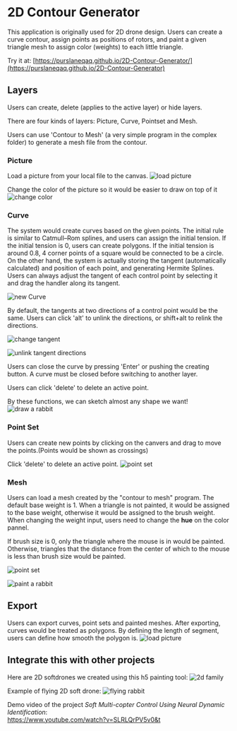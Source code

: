 # 2D Contour Generator
This application is originally used for 2D drone design. Users can create a curve contour, assign points as positions of rotors, and paint a given triangle mesh to assign color (weights) to each little triangle.

Try it at:
[https://purslaneqaq.github.io/2D-Contour-Generator/](https://purslaneqaq.github.io/2D-Contour-Generator)

## Layers
Users can create, delete (applies to the active layer) or hide layers.

There are four kinds of layers: Picture, Curve, Pointset and Mesh. 

Users can use 'Contour to Mesh' (a very simple program in the complex folder) to generate a mesh file from the contour.

### Picture
Load a picture from your local file to the canvas.
![load picture](./screenshots/loadPic.png)

Change the color of the picture so it would be easier to draw on top of it
![change color](./screenshots/changeColor.png)

### Curve

The system would create curves based on the given points. The initial rule is similar to Catmull–Rom splines, and users can assign the initial tension. If the initial tension is 0, users can create polygons. If the initial tension is around 0.8, 4 corner points of a square would be connected to be a circle.
On the other hand, the system is actually storing the tangent (automatically calculated) and position of each point, and generating Hermite Splines. Users can always adjust the tangent of each control point by selecting it and drag the handler along its tangent.

![new Curve](./screenshots/newCurve.png)

By default, the tangents at two directions of a control point would be the same. Users can click 'alt' to unlink the directions, or shift+alt to relink the directions.

![change tangent](./screenshots/changeTangent.png)

![unlink tangent directions](./screenshots/relintTangent.png)

Users can close the curve by pressing 'Enter' or pushing the creating button. A curve must be closed before switching to another layer.

Users can click 'delete' to delete an active point.

By these functions, we can sketch almost any shape we want!
![draw a rabbit](./screenshots/ui.png)

### Point Set
Users can create new points by clicking on the canvers and drag to move the points.(Points would be shown as crossings)

Click 'delete' to delete an active point.
![point set](./screenshots/pointSet.png)

### Mesh
Users can load a mesh created by the "contour to mesh" program. 
The default base weight is 1. When a triangle is not painted, it would be assigned to the base weight, otherwise it would be assigned to the brush weight.  
When changing the weight input, users need to change the **hue** on the color pannel.

If brush size is 0, only the triangle where the mouse is in would be painted. Otherwise, triangles that the distance from the center of which to the mouse is less than brush size would be painted. 

![point set](./screenshots/mesh.png)

![paint a rabbit](./screenshots/assign_mat.png)

## Export
Users can export curves, point sets and painted meshes.
After exporting, curves would be treated as polygons. By defining the length of segment, users can define how smooth the polygon is.
![load picture](./screenshots/export.png)

## Integrate this with other projects
Here are 2D softdrones we created using this h5 painting tool:
![2d family](./screenshots/2d-family.jpg)

Example of flying 2D soft drone:
![flying rabbit](./screenshots/rabbit_flying.gif)

Demo video of the project *Soft Multi-copter Control Using Neural Dynamic Identification*:   
https://www.youtube.com/watch?v=SLRLQrPV5v0&t